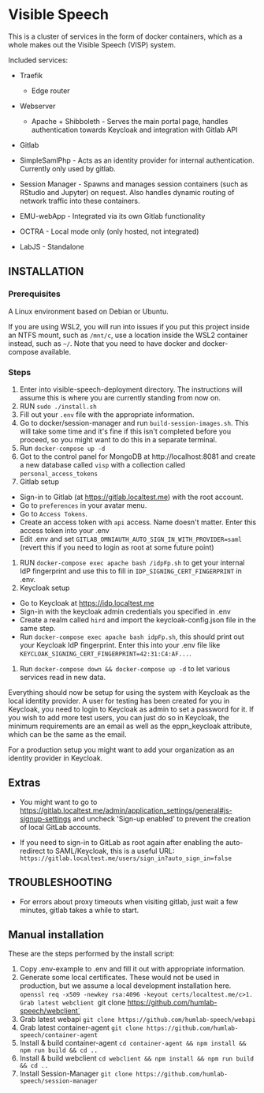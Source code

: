 
# Visible Speech

This is a cluster of services in the form of docker containers, which as a whole makes out the Visible Speech (VISP) system.

Included services:
* Traefik
  * Edge router

* Webserver
  * Apache + Shibboleth - Serves the main portal page, handles authentication towards Keycloak and integration with Gitlab API

* Gitlab

* SimpleSamlPhp - Acts as an identity provider for internal authentication. Currently only used by gitlab.

* Session Manager - Spawns and manages session containers (such as RStudio and Jupyter) on request. Also handles dynamic routing of network traffic into these containers.

* EMU-webApp - Integrated via its own Gitlab functionality

* OCTRA - Local mode only (only hosted, not integrated)

* LabJS - Standalone

## INSTALLATION

### Prerequisites
A Linux environment based on Debian or Ubuntu.

If you are using WSL2, you will run into issues if you put this project inside an NTFS mount, such as `/mnt/c`, use a location inside the WSL2 container instead, such as `~/`. Note that you need to have docker and docker-compose available.

### Steps
1. Enter into visible-speech-deployment directory. The instructions will assume this is where you are currently standing from now on.
1. RUN `sudo ./install.sh`
1. Fill out your `.env` file with the appropriate information.
1. Go to docker/session-manager and run `build-session-images.sh`. This will take some time and it's fine if this isn't completed before you proceed, so you might want to do this in a separate terminal.
1. Run `docker-compose up -d`
1. Got to the control panel for MongoDB at http://localhost:8081 and create a new database called `visp` with a collection called `personal_access_tokens`
1. Gitlab setup
  * Sign-in to Gitlab (at https://gitlab.localtest.me) with the root account.
  * Go to `preferences` in your avatar menu.
  * Go to `Access Tokens`.
  * Create an access token with `api` access. Name doesn't matter. Enter this access token into your .env 
  * Edit .env and set `GITLAB_OMNIAUTH_AUTO_SIGN_IN_WITH_PROVIDER=saml` (revert this if you need to login as root at some future point)
1. RUN `docker-compose exec apache bash /idpFp.sh` to get your internal IdP fingerprint and use this to fill in `IDP_SIGNING_CERT_FINGERPRINT` in .env.
1. Keycloak setup
  * Go to Keycloak at https://idp.localtest.me
  * Sign-in with the keycloak admin credentials you specified in .env
  * Create a realm called `hird` and import the keycloak-config.json file in the same step.
  * Run `docker-compose exec apache bash idpFp.sh`, this should print out your Keycloak IdP fingerprint. Enter this into your .env file like `KEYCLOAK_SIGNING_CERT_FINGERPRINT=42:31:C4:AF...`.  
1. Run `docker-compose down && docker-compose up -d` to let various services read in new data.

Everything should now be setup for using the system with Keycloak as the local identity provider. A user for testing has been created for you in Keycloak, you need to login to Keycloak as admin to set a password for it.
If you wish to add more test users, you can just do so in Keycloak, the minimum requirements are an email as well as the eppn_keycloak attribute, which can be the same as the email.

For a production setup you might want to add your organization as an identity provider in Keycloak.

## Extras
* You might want to go to https://gitlab.localtest.me/admin/application_settings/general#js-signup-settings and uncheck 'Sign-up enabled' to prevent the creation of local GitLab accounts.

* If you need to sign-in to GitLab as root again after enabling the auto-redirect to SAML/Keycloak, this is a useful URL: `https://gitlab.localtest.me/users/sign_in?auto_sign_in=false`

## TROUBLESHOOTING
* For errors about proxy timeouts when visiting gitlab, just wait a few minutes, gitlab takes a while to start.

## Manual installation
These are the steps performed by the install script:
1. Copy .env-example to .env and fill it out with appropriate information.
1. Generate some local certificates. These would not be used in production, but we assume a local development installation here. `openssl req -x509 -newkey rsa:4096 -keyout certs/localtest.me/c>1. Grab latest webclient `git clone https://github.com/humlab-speech/webclient`
1. Grab latest webapi `git clone https://github.com/humlab-speech/webapi`
1. Grab latest container-agent `git clone https://github.com/humlab-speech/container-agent`
1. Install & build container-agent `cd container-agent && npm install && npm run build && cd ..`
1. Install & build webclient `cd webclient && npm install && npm run build && cd ..`
1. Install Session-Manager `git clone https://github.com/humlab-speech/session-manager`
